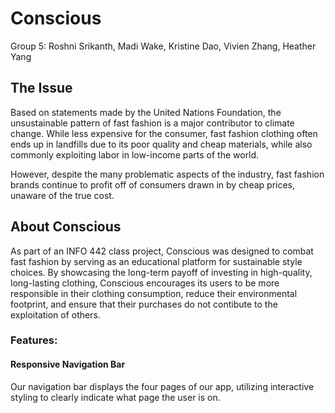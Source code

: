 # Conscious
Group 5: Roshni Srikanth, Madi Wake, Kristine Dao, Vivien Zhang, Heather Yang

## The Issue

Based on statements made by the United Nations Foundation, the unsustainable pattern of fast fashion is a major contributor to climate change. While less expensive for the consumer, fast fashion clothing often ends up in landfills due to its poor quality and cheap materials, while also commonly exploiting labor in low-income parts of the world. 

However, despite the many problematic aspects of the industry, fast fashion brands continue to profit off of consumers drawn in by cheap prices, unaware of the true cost. 

## About Conscious

As part of an INFO 442 class project, Conscious was designed to combat fast fashion by serving as an educational platform for sustainable style choices. By showcasing the long-term payoff of investing in high-quality, long-lasting clothing, Conscious encourages its users to be more responsible in their clothing consumption, reduce their environmental footprint, and ensure that their purchases do not contibute to the exploitation of others. 

### Features:

#### Responsive Navigation Bar

Our navigation bar displays the four pages of our app, utilizing interactive styling to clearly indicate what page the user is on.

#### 



